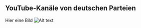 YouTube-Kanäle von deutschen Parteien
--------------------------------------


Hier eine Bild
![Alt text](https://raw.github.com/dorvak/dorvak.github.io/master/_static/cducsu.svg?raw=True)
